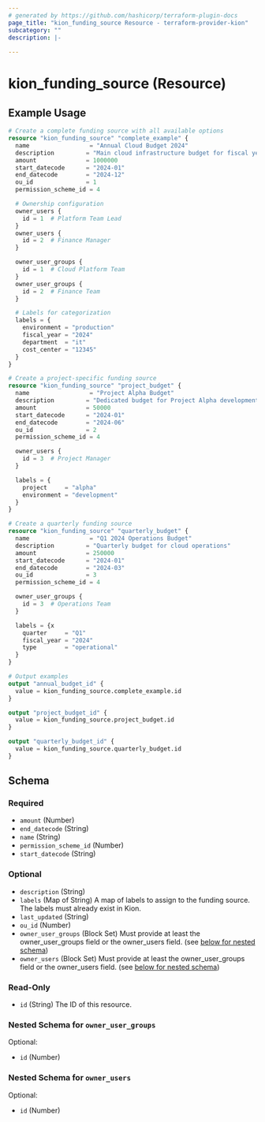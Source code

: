 ```yaml
---
# generated by https://github.com/hashicorp/terraform-plugin-docs
page_title: "kion_funding_source Resource - terraform-provider-kion"
subcategory: ""
description: |-
  
---
```


# kion_funding_source (Resource)



## Example Usage

```terraform
# Create a complete funding source with all available options
resource "kion_funding_source" "complete_example" {
  name                 = "Annual Cloud Budget 2024"
  description         = "Main cloud infrastructure budget for fiscal year 2024"
  amount              = 1000000
  start_datecode      = "2024-01"
  end_datecode        = "2024-12"
  ou_id               = 1
  permission_scheme_id = 4

  # Ownership configuration
  owner_users {
    id = 1  # Platform Team Lead
  }
  owner_users {
    id = 2  # Finance Manager
  }

  owner_user_groups {
    id = 1  # Cloud Platform Team
  }
  owner_user_groups {
    id = 2  # Finance Team
  }

  # Labels for categorization
  labels = {
    environment = "production"
    fiscal_year = "2024"
    department  = "it"
    cost_center = "12345"
  }
}

# Create a project-specific funding source
resource "kion_funding_source" "project_budget" {
  name                 = "Project Alpha Budget"
  description         = "Dedicated budget for Project Alpha development"
  amount              = 50000
  start_datecode      = "2024-01"
  end_datecode        = "2024-06"
  ou_id               = 2
  permission_scheme_id = 4

  owner_users {
    id = 3  # Project Manager
  }

  labels = {
    project     = "alpha"
    environment = "development"
  }
}

# Create a quarterly funding source
resource "kion_funding_source" "quarterly_budget" {
  name                 = "Q1 2024 Operations Budget"
  description         = "Quarterly budget for cloud operations"
  amount              = 250000
  start_datecode      = "2024-01"
  end_datecode        = "2024-03"
  ou_id               = 3
  permission_scheme_id = 4

  owner_user_groups {
    id = 3  # Operations Team
  }

  labels = {x
    quarter     = "Q1"
    fiscal_year = "2024"
    type        = "operational"
  }
}

# Output examples
output "annual_budget_id" {
  value = kion_funding_source.complete_example.id
}

output "project_budget_id" {
  value = kion_funding_source.project_budget.id
}

output "quarterly_budget_id" {
  value = kion_funding_source.quarterly_budget.id
}
```

<!-- schema generated by tfplugindocs -->
## Schema

### Required

- `amount` (Number)
- `end_datecode` (String)
- `name` (String)
- `permission_scheme_id` (Number)
- `start_datecode` (String)

### Optional

- `description` (String)
- `labels` (Map of String) A map of labels to assign to the funding source. The labels must already exist in Kion.
- `last_updated` (String)
- `ou_id` (Number)
- `owner_user_groups` (Block Set) Must provide at least the owner_user_groups field or the owner_users field. (see [below for nested schema](#nestedblock--owner_user_groups))
- `owner_users` (Block Set) Must provide at least the owner_user_groups field or the owner_users field. (see [below for nested schema](#nestedblock--owner_users))

### Read-Only

- `id` (String) The ID of this resource.

<a id="nestedblock--owner_user_groups"></a>
### Nested Schema for `owner_user_groups`

Optional:

- `id` (Number)


<a id="nestedblock--owner_users"></a>
### Nested Schema for `owner_users`

Optional:

- `id` (Number)
